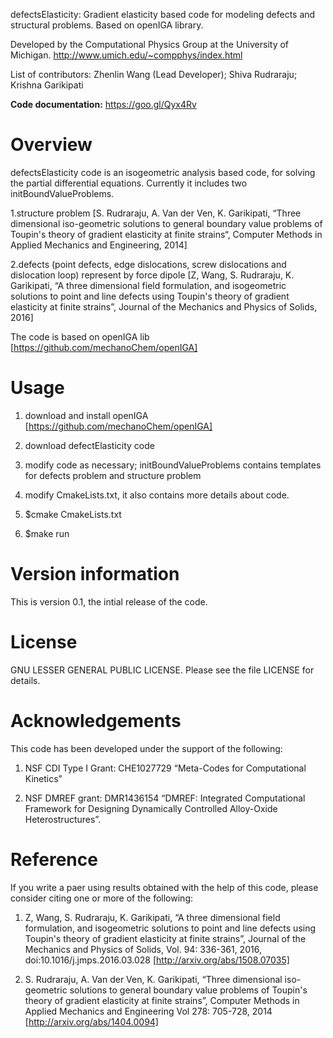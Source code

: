defectsElasticity: Gradient elasticity based code for modeling defects and structural problems. Based on openIGA library. 

Developed by the Computational Physics Group at the University of Michigan.
http://www.umich.edu/~compphys/index.html

List of contributors:
Zhenlin Wang (Lead Developer);
Shiva Rudraraju;
Krishna Garikipati

<B>Code documentation:</B> https://goo.gl/Qyx4Rv <br>

Overview
=======================================================================
defectsElasticity code is an isogeometric analysis based code, for solving the partial differential equations. Currently it includes two initBoundValueProblems.

1.structure problem [S. Rudraraju, A. Van der Ven, K. Garikipati, “Three dimensional iso-geometric solutions to general boundary value problems of Toupin's theory of gradient elasticity at finite strains“, Computer Methods in Applied Mechanics and Engineering, 2014]

2.defects (point defects, edge dislocations, screw dislocations and dislocation loop) represent by force dipole [Z, Wang, S. Rudraraju, K. Garikipati, “A three dimensional field formulation, and isogeometric solutions to point and line defects using Toupin's theory of gradient elasticity at finite strains”, Journal of the Mechanics and Physics of Solids, 2016]

The code is based on openIGA lib [https://github.com/mechanoChem/openIGA]


Usage
=======================================================================
1) download and install openIGA [https://github.com/mechanoChem/openIGA]

2) download defectElasticity code

3) modify code as necessary; initBoundValueProblems contains templates for defects problem and structure problem

4) modify CmakeLists.txt, it also contains more details about code.

5) $cmake CmakeLists.txt

6) $make run


Version information
=======================================================================
This is version 0.1, the intial release of the code.

License
=======================================================================
GNU LESSER GENERAL PUBLIC LICENSE. Please see the file LICENSE for details.


Acknowledgements
=======================================================================
This code has been developed under the support of the following:

1. NSF CDI Type I Grant: CHE1027729 “Meta-Codes for Computational Kinetics”

2. NSF DMREF grant: DMR1436154 “DMREF: Integrated Computational Framework for Designing Dynamically Controlled Alloy-Oxide Heterostructures”.




Reference
=======================================================================
If you write a paer using results obtained with the help of this code,  please consider citing one or more of the following:

1) Z, Wang, S. Rudraraju, K. Garikipati, “A three dimensional field formulation, and isogeometric solutions to point and line defects using Toupin's theory of gradient elasticity at finite strains”, Journal of the Mechanics and Physics of Solids, Vol. 94: 336-361, 2016, doi:10.1016/j.jmps.2016.03.028 [http://arxiv.org/abs/1508.07035]

2) S. Rudraraju, A. Van der Ven, K. Garikipati, “Three dimensional iso-geometric solutions to general boundary value problems of Toupin's theory of gradient elasticity at finite strains”, Computer Methods in Applied Mechanics and Engineering Vol 278: 705-728, 2014 [http://arxiv.org/abs/1404.0094]

